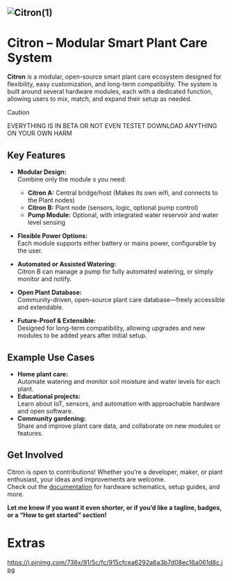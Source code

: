 ![Citron(1)](C:\Users\Administrator\AppData\Roaming\marktext\images\347bb5a340e9e30eb4912a6eb20f1204f91d9166.png)
------

# Citron – Modular Smart Plant Care System

**Citron** is a modular, open-source smart plant care ecosystem designed for flexibility, easy customization, and long-term compatibility. The system is built around several hardware modules, each with a dedicated function, allowing users to mix, match, and expand their setup as needed.

> [!CAUTION]
> EVERYTHING IS IN BETA OR NOT EVEN TESTET DOWNLOAD ANYTHING ON YOUR OWN HARM

## Key Features

- **Modular Design:**  
  Combine only the module s you need:
  
  - **Citron A:** Central bridge/host (Makes its own wifi, and connects to the Plant nodes)
  - **Citron B:** Plant node (sensors, logic, optional pump control)
  - **Pump Module:** Optional, with integrated water reservoir and water level sensing

- **Flexible Power Options:**  
  Each module supports either battery or mains power, configurable by the user.

- **Automated or Assisted Watering:**  
  Citron B can manage a pump for fully automated watering, or simply monitor and notify.

- **Open Plant Database:**  
  Community-driven, open-source plant care database—freely accessible and extendable.

- **Future-Proof & Extensible:**  
  Designed for long-term compatibility, allowing upgrades and new modules to be added years after initial setup.

## Example Use Cases

- **Home plant care:**  
  Automate watering and monitor soil moisture and water levels for each plant.
- **Educational projects:**  
  Learn about IoT, sensors, and automation with approachable hardware and open software.
- **Community gardening:**  
  Share and improve plant care data, and collaborate on new modules or features.

## Get Involved

Citron is open to contributions! Whether you’re a developer, maker, or plant enthusiast, your ideas and improvements are welcome.  
Check out the [documentation](./docs) for hardware schematics, setup guides, and more.

**Let me know if you want it even shorter, or if you’d like a tagline, badges, or a “How to get started” section!**

# Extras

https://i.pinimg.com/736x/91/5c/fc/915cfcea6292a6a3b7d08ec16a061d8c.jpg
